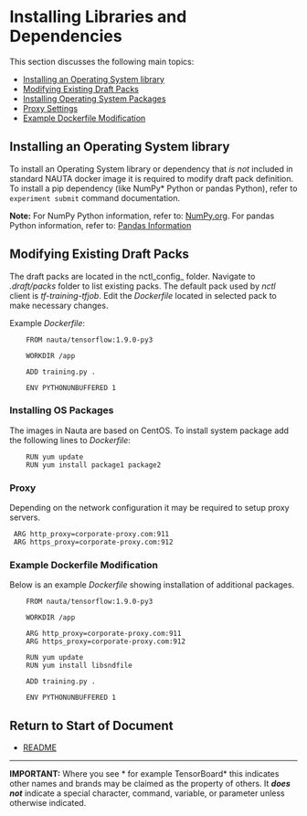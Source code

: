 # Installing Libraries and Dependencies

This section discusses the following main topics: 

 - [Installing an Operating System library](#installing-an-operating-system-library)
 - [Modifying Existing Draft Packs](#modifying-existing-draft-packs)
 - [Installing Operating System Packages](#installing-os-packages)
 - [Proxy Settings](#proxy)
 - [Example Dockerfile Modification](#example-dockerfile-modification) 

## Installing an Operating System library

To install an Operating System library or dependency that _is not_ included in standard NAUTA docker image it is required to modify draft pack definition. To install a pip dependency (like NumPy* Python or pandas Python), refer to `experiment submit` command documentation.

**Note:** For NumPy Python information, refer to: [NumPy.org](http://www.numpy.org). For pandas Python information, refer to: [Pandas Information](https://pandas.pydata.org/)

## Modifying Existing Draft Packs

The draft packs are located in the nctl_config_ folder. Navigate to _.draft/packs_ folder to list existing packs.
The default pack used by _nctl_ client is _tf-training-tfjob_. Edit the _Dockerfile_ located in selected pack to make necessary changes.

Example _Dockerfile_:

```
    FROM nauta/tensorflow:1.9.0-py3
    
    WORKDIR /app

    ADD training.py .
    
    ENV PYTHONUNBUFFERED 1
```

### Installing OS Packages

The images in Nauta are based on CentOS. To install system package add the following lines to _Dockerfile_:

```
    RUN yum update
    RUN yum install package1 package2
```

### Proxy

Depending on the network configuration it may be required to setup proxy servers.

     ARG http_proxy=corporate-proxy.com:911
     ARG https_proxy=corporate-proxy.com:912

### Example Dockerfile Modification

Below is an example _Dockerfile_ showing installation of additional packages.

```  
    FROM nauta/tensorflow:1.9.0-py3
    
    WORKDIR /app

    ARG http_proxy=corporate-proxy.com:911
    ARG https_proxy=corporate-proxy.com:912
         
    RUN yum update
    RUN yum install libsndfile
    
    ADD training.py .
    
    ENV PYTHONUNBUFFERED 1
```

## Return to Start of Document

* [README](../README.md)
 
----------------------
**IMPORTANT:** Where you see * for example TensorBoard* this indicates other names and brands may be claimed as the property of others. It _**does not**_ indicate a special character, command, variable, or parameter unless otherwise indicated. 
